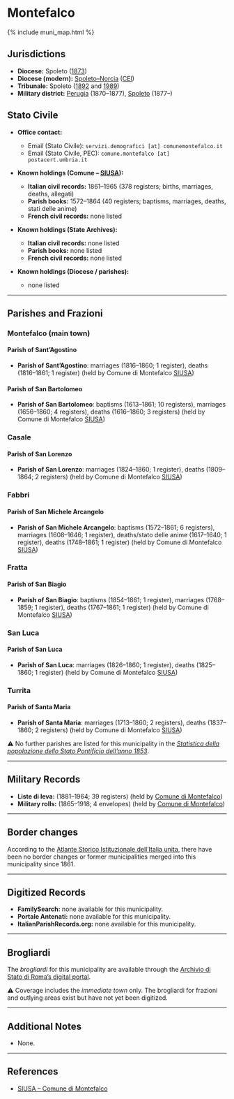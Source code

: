 # Montefalco

{% include muni_map.html %}

## Jurisdictions

* **Diocese:** Spoleto ([1873](https://www.google.it/books/edition/Il_libro_de_comuni_del_Regno_d_Italia_co/WF9mfeJJcDEC?gbpv=1))
* **Diocese (modern):** [Spoleto–Norcia](../dio/spoleto.md) ([CEI](https://www.chiesacattolica.it/annuario-cei/ricerca-parrocchie/))
* **Tribunale:** Spoleto ([1892](https://www.google.it/books/edition/Bollettino_ufficiale_del_Ministero_di_gr/kRXd4t5fK-0C?hl=en&gbpv=1&pg=PA457&printsec=frontcover) and [1989](https://www.google.it/books/edition/Gazzetta_ufficiale_della_Repubblica_ital/-Z6nogg-qMQC?hl=en&gbpv=1&pg=RA8-PA38&printsec=frontcover))
* **Military district:** [Perugia](../mil/perugia.md) (1870–1877), [Spoleto](../mil/spoleto.md) (1877–)

## Stato Civile

* **Office contact:**

  * Email (Stato Civile): `servizi.demografici [at] comunemontefalco.it`
  * Email (Stato Civile, PEC): `comune.montefalco [at] postacert.umbria.it`

* **Known holdings (Comune – [SIUSA](https://siusa-archivi.cultura.gov.it/cgi-bin/siusa/pagina.pl?TipoPag=comparc&Chiave=328589)):**

  * **Italian civil records:** 1861–1965 (378 registers; births, marriages, deaths, allegati)
  * **Parish books:** 1572–1864 (40 registers; baptisms, marriages, deaths, stati delle anime)
  * **French civil records:** none listed

* **Known holdings (State Archives):**

  * **Italian civil records:** none listed
  * **Parish books:** none listed
  * **French civil records:** none listed

* **Known holdings (Diocese / parishes):**

  * none listed

---

## Parishes and Frazioni

### Montefalco (main town)

#### Parish of Sant’Agostino

* **Parish of Sant’Agostino**: marriages (1816–1860; 1 register), deaths (1816–1861; 1 register) (held by Comune di Montefalco [SIUSA](https://siusa-archivi.cultura.gov.it/cgi-bin/siusa/pagina.pl?Chiave=328589))

#### Parish of San Bartolomeo

* **Parish of San Bartolomeo**: baptisms (1613–1861; 10 registers), marriages (1656–1860; 4 registers), deaths (1616–1860; 3 registers) (held by Comune di Montefalco [SIUSA](https://siusa-archivi.cultura.gov.it/cgi-bin/siusa/pagina.pl?Chiave=328589))

### Casale

#### Parish of San Lorenzo

* **Parish of San Lorenzo**: marriages (1824–1860; 1 register), deaths (1809–1864; 2 registers) (held by Comune di Montefalco [SIUSA](https://siusa-archivi.cultura.gov.it/cgi-bin/siusa/pagina.pl?Chiave=328589))

### Fabbri

#### Parish of San Michele Arcangelo

* **Parish of San Michele Arcangelo**: baptisms (1572–1861; 6 registers), marriages (1608–1646; 1 register), deaths/stato delle anime (1617–1640; 1 register), deaths (1748–1861; 1 register) (held by Comune di Montefalco [SIUSA](https://siusa-archivi.cultura.gov.it/cgi-bin/siusa/pagina.pl?Chiave=328589))

### Fratta

#### Parish of San Biagio

* **Parish of San Biagio**: baptisms (1854–1861; 1 register), marriages (1768–1859; 1 register), deaths (1767–1861; 1 register) (held by Comune di Montefalco [SIUSA](https://siusa-archivi.cultura.gov.it/cgi-bin/siusa/pagina.pl?Chiave=328589))

### San Luca

#### Parish of San Luca

* **Parish of San Luca**: marriages (1826–1860; 1 register), deaths (1825–1860; 1 register) (held by Comune di Montefalco [SIUSA](https://siusa-archivi.cultura.gov.it/cgi-bin/siusa/pagina.pl?Chiave=328589))

### Turrita

#### Parish of Santa Maria

* **Parish of Santa Maria**: marriages (1713–1860; 2 registers), deaths (1837–1860; 2 registers) (held by Comune di Montefalco [SIUSA](https://siusa-archivi.cultura.gov.it/cgi-bin/siusa/pagina.pl?Chiave=328589))

⚠️ No further parishes are listed for this municipality in the *[Statistica della popolazione dello Stato Pontificio dell’anno 1853](https://www.google.it/books/edition/Statistics_della_popolazione_dello_Stato/v6dCAQAAMAAJ)*.

---

## Military Records

* **Liste di leva:** (1881–1964; 39 registers) (held by [Comune di Montefalco](https://siusa-archivi.cultura.gov.it/cgi-bin/siusa/pagina.pl?TipoPag=comparc&Chiave=328788&RicVM=ricercasemplice&RicProgetto=reg%2dumb&RicPag=2&RicFrmRicSemplice=Liste%20di%20leva&RicSez=complessi))
* **Military rolls:** (1865–1918; 4 envelopes) (held by [Comune di Montefalco](https://siusa-archivi.cultura.gov.it/cgi-bin/siusa/pagina.pl?TipoPag=comparc&Chiave=328788&RicVM=ricercasemplice&RicProgetto=reg%2dumb&RicPag=2&RicFrmRicSemplice=Liste%20di%20leva&RicSez=complessi))

---

## Border changes

According to the [Atlante Storico Istituzionale dell’Italia unita](http://dati.san.beniculturali.it/asi/local/), there have been no border changes or former municipalities merged into this municipality since 1861.

---

## Digitized Records

* **FamilySearch:** none available for this municipality.
* **Portale Antenati:** none available for this municipality.
* **ItalianParishRecords.org:** none available for this municipality.

---

## Brogliardi

The *brogliardi* for this municipality are available through the [Archivio di Stato di Roma’s digital portal](https://imagoarchiviodistatoroma.cultura.gov.it/Gregoriano/s_brogliardi.php?Provincia=Spoleto&Denominazione=Monte%20Falco).

⚠️ Coverage includes the *immediate town* only. The brogliardi for frazioni and outlying areas exist but have not yet been digitized.

---

## Additional Notes

* None.

---

## References

* [SIUSA – Comune di Montefalco](https://siusa-archivi.cultura.gov.it/cgi-bin/siusa/pagina.pl?TipoPag=comparc&Chiave=328589)
